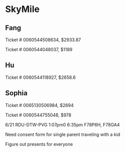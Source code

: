 # SkyMile

## Fang

Ticket # 0060544508634, $2933.87

Ticket # 0060544048037, $1189

## Hu

Ticket # 0060544118927, $2658.6

## Sophia



Ticket # 0065130506984,  $2694

Ticket # 0060544755048, $978



6/21 RDU-DTW-PVG 1:07pm0 6:35pm F78P6H, F78GA4



Need consent form for single parent traveling with a kid

Figure out presents for everyone